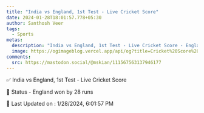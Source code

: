 ```yaml
---
title: "India vs England, 1st Test - Live Cricket Score"
date: 2024-01-28T18:01:57.778+05:30
author: Santhosh Veer
tags:
  - Sports
metas:
  description: "India vs England, 1st Test - Live Cricket Score - England won by 28 runs"
  image: https://ogimageblog.vercel.app/api/og?title=Cricket%20Score%20%F0%9F%8F%8F
comments:
  src: https://mastodon.social/@mskian/111567563137946177
---
```


✅ India vs England, 1st Test - Live Cricket Score

📑 Status - England won by 28 runs

<!--more-->

📝 Last Updated on : 1/28/2024, 6:01:57 PM
